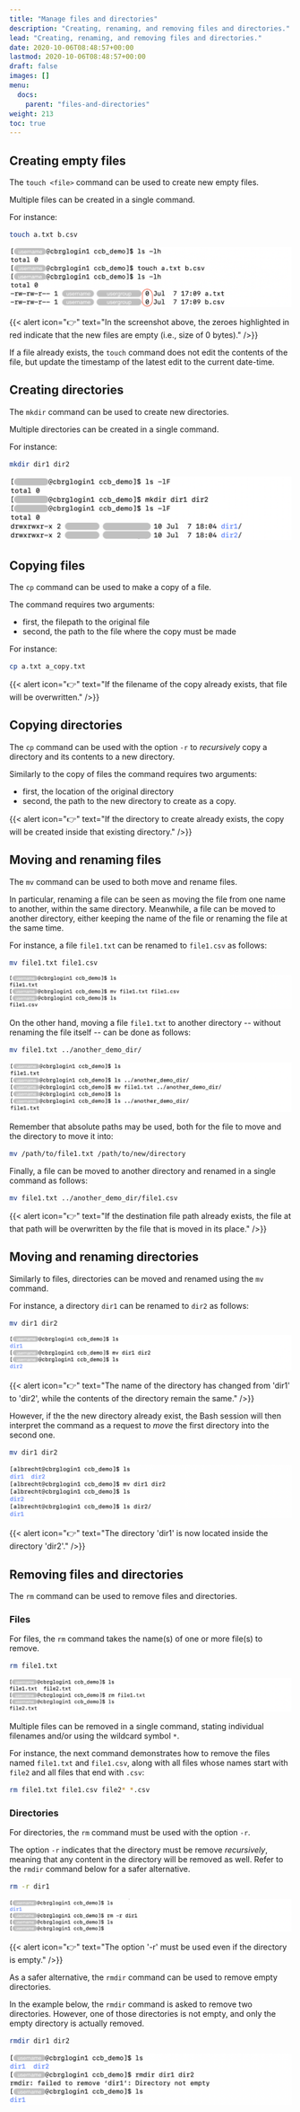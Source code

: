```yaml
---
title: "Manage files and directories"
description: "Creating, renaming, and removing files and directories."
lead: "Creating, renaming, and removing files and directories."
date: 2020-10-06T08:48:57+00:00
lastmod: 2020-10-06T08:48:57+00:00
draft: false
images: []
menu:
  docs:
    parent: "files-and-directories"
weight: 213
toc: true
---
```


## Creating empty files

The `touch <file>` command can be used to create new empty files.

Multiple files can be created in a single command.

For instance:

```bash
touch a.txt b.csv
```

![Creating files using the 'touch' command.](touch.png)

{{< alert icon="👉" text="In the screenshot above, the zeroes highlighted in red indicate that the new files are empty (i.e., size of 0 bytes)." />}}

If a file already exists, the `touch` command does not edit the contents of the file,
but update the timestamp of the latest edit to the current date-time.

## Creating directories

The `mkdir` command can be used to create new directories.

Multiple directories can be created in a single command.

For instance:

```bash
mkdir dir1 dir2
```

![Creating directories using the 'mkdir' command.](mkdir.png)

## Copying files

The `cp` command can be used to make a copy of a file.

The command requires two arguments:

- first, the filepath to the original file
- second, the path to the file where the copy must be made

For instance:

```bash
cp a.txt a_copy.txt
```

{{< alert icon="👉" text="If the filename of the copy already exists, that file will be overwritten." />}}

## Copying directories

The `cp` command can be used with the option `-r` to _recursively_ copy a directory
and its contents to a new directory.

Similarly to the copy of files the command requires two arguments:

- first, the location of the original directory
- second, the path to the new directory to create as a copy.

{{< alert icon="👉" text="If the directory to create already exists, the copy will be created inside that existing directory." />}}

## Moving and renaming files

The `mv` command can be used to both move and rename files.

In particular, renaming a file can be seen as moving the file from one name to another,
within the same directory.
Meanwhile, a file can be moved to another directory, either keeping the name of the file
or renaming the file at the same time.

For instance, a file `file1.txt` can be renamed to `file1.csv` as follows:

```bash
mv file1.txt file1.csv
```

![Renaming a file using the 'mv' command.](mv-rename.png)

On the other hand, moving a file `file1.txt` to another directory
-- without renaming the file itself --
can be done as follows:

```bash
mv file1.txt ../another_demo_dir/
```

![Moving a file using the 'mv' command.](mv-move.png)

Remember that absolute paths may be used, both for the file to move
and the directory to move it into:

```bash
mv /path/to/file1.txt /path/to/new/directory
```

Finally, a file can be moved to another directory and renamed
in a single command as follows:

```bash
mv file1.txt ../another_demo_dir/file1.csv
```

{{< alert icon="👉" text="If the destination file path already exists, the file at that path will be overwritten by the file that is moved in its place." />}}

## Moving and renaming directories

Similarly to files, directories can be moved and renamed using the `mv` command.

For instance, a directory `dir1` can be renamed to `dir2` as follows:

```bash
mv dir1 dir2
```

![Renaming a directory using the 'mv' command.](mv-dir-rename.png)

{{< alert icon="👉" text="The name of the directory has changed from 'dir1' to 'dir2', while the contents of the directory remain the same." />}}

However, if the the new directory already exist, the Bash session
will then interpret the command as a request to _move_ the first directory
into the second one.

```bash
mv dir1 dir2
```

![Moving a directory using the 'mv' command.](mv-dir-move.png)

{{< alert icon="👉" text="The directory 'dir1' is now located inside the directory 'dir2'." />}}

## Removing files and directories

The `rm` command can be used to remove files and directories.

### Files

For files, the `rm` command takes the name(s) of one or more file(s)
to remove.

```bash
rm file1.txt
```

![Removing a file using the 'rm' command.](rm-file.png)

Multiple files can be removed in a single command,
stating individual filenames and/or using the wildcard symbol `*`.

For instance, the next command demonstrates how to remove
the files named `file1.txt` and `file1.csv`,
along with all files whose names start with `file2`
and all files that end with `.csv`:

```bash
rm file1.txt file1.csv file2* *.csv
```

### Directories

For directories, the `rm` command must be used with the option `-r`.

The option `-r` indicates that the directory must be remove _recursively_,
meaning that any content in the directory will be removed as well.
Refer to the `rmdir` command below for a safer alternative.

```bash
rm -r dir1
```

![Removing a directory using the 'rm -r' command.](rm-r-dir.png)

{{< alert icon="👉" text="The option '-r' must be used even if the directory is empty." />}}

As a safer alternative, the `rmdir` command can be used to remove empty directories.

In the example below, the `rmdir` command is asked to remove two directories.
However, one of those directories is not empty, and only the empty directory is
actually removed.

```bash
rmdir dir1 dir2
```

![Removing an empty directory using the 'rmdir' command.](rmdir.png)

<!-- Link definitions -->

[gnu-emacs-reference-card]: https://www.gnu.org/software/emacs/refcards/pdf/refcard.pdf
